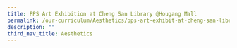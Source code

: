```yaml
---
title: PPS Art Exhibition at Cheng San Library @Hougang Mall
permalink: /our-curriculum/Aesthetics/pps-art-exhibit-at-cheng-san-library/
description: ""
third_nav_title: Aesthetics
---
```

